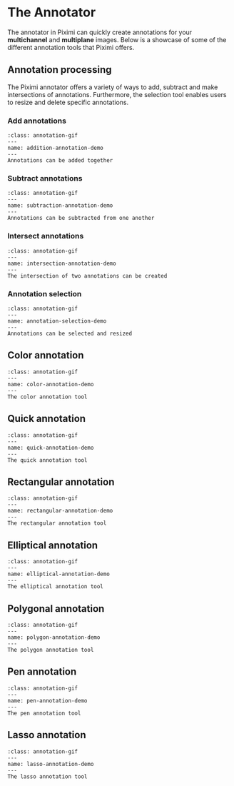 # The Annotator

The annotator in Piximi can quickly create annotations for your **multichannel** and **multiplane** images. Below is a showcase of some of the different annotation tools that Piximi offers.

## Annotation processing

The Piximi annotator offers a variety of ways to add, subtract and make intersections of annotations. Furthermore, the selection tool enables users to resize and delete specific annotations.


### Add annotations

```{figure} ./img/annotation-demo/addition-annotation.gif
:class: annotation-gif
---
name: addition-annotation-demo
---
Annotations can be added together
```

### Subtract annotations

```{figure} ./img/annotation-demo/subtraction-annotation.gif
:class: annotation-gif
---
name: subtraction-annotation-demo
---
Annotations can be subtracted from one another
```

### Intersect annotations

```{figure} ./img/annotation-demo/intersection-annotation.gif
:class: annotation-gif
---
name: intersection-annotation-demo
---
The intersection of two annotations can be created
```

### Annotation selection
```{figure} ./img/annotation-demo/selection-tool.gif
:class: annotation-gif
---
name: annotation-selection-demo
---
Annotations can be selected and resized
```

## Color annotation
```{figure} ./img/annotation-demo/color-annotation.gif
:class: annotation-gif
---
name: color-annotation-demo
---
The color annotation tool
```

## Quick annotation

```{figure} ./img/annotation-demo/quick-annotation.gif
:class: annotation-gif
---
name: quick-annotation-demo
---
The quick annotation tool
```

## Rectangular annotation
```{figure} ./img/annotation-demo/rectangular-annotation.gif
:class: annotation-gif
---
name: rectangular-annotation-demo
---
The rectangular annotation tool
```

## Elliptical annotation
```{figure} ./img/annotation-demo/elliptical-annotation.gif
:class: annotation-gif
---
name: elliptical-annotation-demo
---
The elliptical annotation tool
```
## Polygonal annotation
```{figure} ./img/annotation-demo/polygon-annotation.gif
:class: annotation-gif
---
name: polygon-annotation-demo
---
The polygon annotation tool
```

## Pen annotation
```{figure} ./img/annotation-demo/pen-annotation.gif
:class: annotation-gif
---
name: pen-annotation-demo
---
The pen annotation tool
```

## Lasso annotation
```{figure} ./img/annotation-demo/lasso-annotation.gif
:class: annotation-gif
---
name: lasso-annotation-demo
---
The lasso annotation tool
```


<!-- ## Magnetic annotation -->



